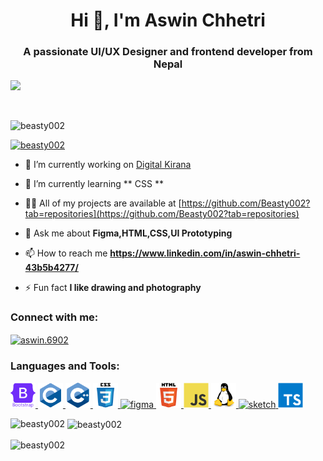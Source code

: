 <h1 align="center">Hi 👋, I'm Aswin Chhetri</h1>
<h3 align="center">A passionate UI/UX Designer and frontend developer from Nepal</h3>
<div style="display: flex; justify-content: center;"><img align="center"
            src="https://user-images.githubusercontent.com/74038190/225813708-98b745f2-7d22-48cf-9150-083f1b00d6c9.gif"
            width="600">
    </div>
<br><br>
<p align="left"> <img src="https://komarev.com/ghpvc/?username=beasty002&label=Profile%20views&color=0e75b6&style=flat" alt="beasty002" /> </p>

<p align="left"> <a href="https://github.com/ryo-ma/github-profile-trophy"><img src="https://github-profile-trophy.vercel.app/?username=beasty002" alt="beasty002" /></a> </p>

- 🔭 I’m currently working on [Digital Kirana](https://github.com/Beasty002/DigitalKirana)

- 🌱 I’m currently learning ** CSS **

- 👨‍💻 All of my projects are available at [https://github.com/Beasty002?tab=repositories](https://github.com/Beasty002?tab=repositories)

- 💬 Ask me about **Figma,HTML,CSS,UI Prototyping**

- 📫 How to reach me **https://www.linkedin.com/in/aswin-chhetri-43b5b4277/**

- ⚡ Fun fact **I like drawing and photography**

<h3 align="left">Connect with me:</h3>
<p align="left">
<a href="https://instagram.com/aswin.6902" target="blank"><img align="center" src="https://raw.githubusercontent.com/rahuldkjain/github-profile-readme-generator/master/src/images/icons/Social/instagram.svg" alt="aswin.6902" height="30" width="40" /></a>
</p>

<h3 align="left">Languages and Tools:</h3>
<p align="left"> <a href="https://getbootstrap.com" target="_blank" rel="noreferrer"> <img src="https://raw.githubusercontent.com/devicons/devicon/master/icons/bootstrap/bootstrap-plain-wordmark.svg" alt="bootstrap" width="40" height="40"/> </a> <a href="https://www.cprogramming.com/" target="_blank" rel="noreferrer"> <img src="https://raw.githubusercontent.com/devicons/devicon/master/icons/c/c-original.svg" alt="c" width="40" height="40"/> </a> <a href="https://www.w3schools.com/cpp/" target="_blank" rel="noreferrer"> <img src="https://raw.githubusercontent.com/devicons/devicon/master/icons/cplusplus/cplusplus-original.svg" alt="cplusplus" width="40" height="40"/> </a> <a href="https://www.w3schools.com/css/" target="_blank" rel="noreferrer"> <img src="https://raw.githubusercontent.com/devicons/devicon/master/icons/css3/css3-original-wordmark.svg" alt="css3" width="40" height="40"/> </a> <a href="https://www.figma.com/" target="_blank" rel="noreferrer"> <img src="https://www.vectorlogo.zone/logos/figma/figma-icon.svg" alt="figma" width="40" height="40"/> </a> <a href="https://www.w3.org/html/" target="_blank" rel="noreferrer"> <img src="https://raw.githubusercontent.com/devicons/devicon/master/icons/html5/html5-original-wordmark.svg" alt="html5" width="40" height="40"/> </a> <a href="https://developer.mozilla.org/en-US/docs/Web/JavaScript" target="_blank" rel="noreferrer"> <img src="https://raw.githubusercontent.com/devicons/devicon/master/icons/javascript/javascript-original.svg" alt="javascript" width="40" height="40"/> </a> <a href="https://www.linux.org/" target="_blank" rel="noreferrer"> <img src="https://raw.githubusercontent.com/devicons/devicon/master/icons/linux/linux-original.svg" alt="linux" width="40" height="40"/> </a> <a href="https://www.sketch.com/" target="_blank" rel="noreferrer"> <img src="https://www.vectorlogo.zone/logos/sketchapp/sketchapp-icon.svg" alt="sketch" width="40" height="40"/> </a> <a href="https://www.typescriptlang.org/" target="_blank" rel="noreferrer"> <img src="https://raw.githubusercontent.com/devicons/devicon/master/icons/typescript/typescript-original.svg" alt="typescript" width="40" height="40"/> </a> </p>

<p><img align="left" src="https://github-readme-stats.vercel.app/api/top-langs?username=beasty002&show_icons=true&locale=en&layout=compact" alt="beasty002" /></p>

<p>&nbsp;<img align="center" src="https://github-readme-stats.vercel.app/api?username=beasty002&show_icons=true&locale=en" alt="beasty002" /></p>

<p><img align="center" src="https://github-readme-streak-stats.herokuapp.com/?user=beasty002&" alt="beasty002" /></p>
